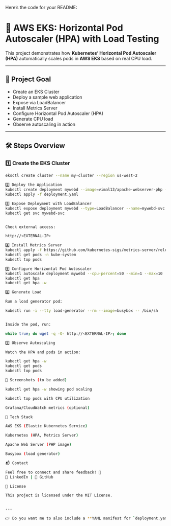 Here’s the code for your README:

# 🚀 AWS EKS: Horizontal Pod Autoscaler (HPA) with Load Testing

This project demonstrates how **Kubernetes’ Horizontal Pod Autoscaler (HPA)** automatically scales pods in **AWS EKS** based on real CPU load.

---

## 🎯 Project Goal
- Create an EKS Cluster  
- Deploy a sample web application  
- Expose via LoadBalancer  
- Install Metrics Server  
- Configure Horizontal Pod Autoscaler (HPA)  
- Generate CPU load  
- Observe autoscaling in action  

---

## 🛠️ Steps Overview

### 1️⃣ Create the EKS Cluster
```bash
eksctl create cluster --name my-cluster --region us-west-2

2️⃣ Deploy the Application
kubectl create deployment mywebd --image=vimal13/apache-webserver-php --dry-run=client -o yaml > deployment.yaml
kubectl apply -f deployment.yaml

3️⃣ Expose Deployment with LoadBalancer
kubectl expose deployment mywebd --type=LoadBalancer --name=mywebd-svc --port=80
kubectl get svc mywebd-svc


Check external access:

http://<EXTERNAL-IP>

4️⃣ Install Metrics Server
kubectl apply -f https://github.com/kubernetes-sigs/metrics-server/releases/latest/download/components.yaml
kubectl get pods -n kube-system
kubectl top pods

5️⃣ Configure Horizontal Pod Autoscaler
kubectl autoscale deployment mywebd --cpu-percent=50 --min=1 --max=10
kubectl get hpa
kubectl get hpa -w

6️⃣ Generate Load

Run a load generator pod:

kubectl run -i --tty load-generator --rm --image=busybox -- /bin/sh


Inside the pod, run:

while true; do wget -q -O- http://<EXTERNAL-IP>; done

7️⃣ Observe Autoscaling

Watch the HPA and pods in action:

kubectl get hpa -w
kubectl get pods
kubectl top pods

📸 Screenshots (to be added)

kubectl get hpa -w showing pod scaling

kubectl top pods with CPU utilization

Grafana/CloudWatch metrics (optional)

🔧 Tech Stack

AWS EKS (Elastic Kubernetes Service)

Kubernetes (HPA, Metrics Server)

Apache Web Server (PHP image)

Busybox (load generator)

📬 Contact

Feel free to connect and share feedback! 🚀
🔗 LinkedIn | 🐙 GitHub

📄 License

This project is licensed under the MIT License.


---

👉 Do you want me to also include a **YAML manifest for `deployment.yaml` + `hpa.yaml`** so you can avoid running `kubectl create ... --dry-run` and just apply directly? That would make your README completely self-contained.
